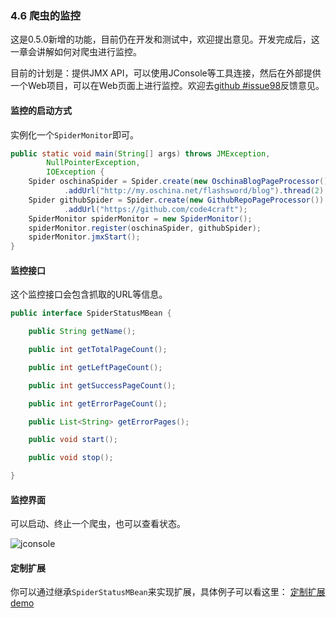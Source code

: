 ### 4.6 爬虫的监控

这是0.5.0新增的功能，目前仍在开发和测试中，欢迎提出意见。开发完成后，这一章会讲解如何对爬虫进行监控。

目前的计划是：提供JMX API，可以使用JConsole等工具连接，然后在外部提供一个Web项目，可以在Web页面上进行监控。欢迎去[github #issue98](https://github.com/code4craft/webmagic/issues/98)反馈意见。

#### 监控的启动方式

实例化一个`SpiderMonitor`即可。

```java
public static void main(String[] args) throws JMException,
        NullPointerException,
        IOException {
    Spider oschinaSpider = Spider.create(new OschinaBlogPageProcessor())
            .addUrl("http://my.oschina.net/flashsword/blog").thread(2);
    Spider githubSpider = Spider.create(new GithubRepoPageProcessor())
            .addUrl("https://github.com/code4craft");
    SpiderMonitor spiderMonitor = new SpiderMonitor();
    spiderMonitor.register(oschinaSpider, githubSpider);
    spiderMonitor.jmxStart();
}
```

#### 监控接口

这个监控接口会包含抓取的URL等信息。

```java
public interface SpiderStatusMBean {

    public String getName();

    public int getTotalPageCount();

    public int getLeftPageCount();

    public int getSuccessPageCount();

    public int getErrorPageCount();

    public List<String> getErrorPages();

    public void start();

    public void stop();

}
```

#### 监控界面

可以启动、终止一个爬虫，也可以查看状态。

![jconsole](http://static.oschina.net/uploads/space/2014/0417/074306_CHpA_190591.png)

#### 定制扩展

你可以通过继承`SpiderStatusMBean`来实现扩展，具体例子可以看这里：
[定制扩展demo](https://github.com/code4craft/webmagic/tree/master/webmagic-core/src/test/java/us/codecraft/webmagic/monitor)